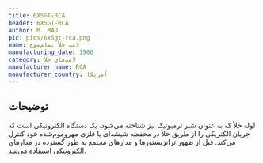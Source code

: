 ```yaml
---
title: 6X5GT-RCA
header: 6X5GT-RCA
author: M. MAD
pic: pics/6x5gt-rca.png
name: لامپ خلأ تمام‌موج
manufacturing_date: 1960
category: لامپ‌های خلأ
manufacturer_name: RCA
manufacturer_country: آمریکا
---
```


<h2 class="fa-IR-explanation-header">توضیحات</h2>
<p>
لوله خلأ که به عنوان شیر ترمیونیک نیز شناخته می‌شود، یک دستگاه الکترونیکی است
که جریان الکتریکی را از طریق خلأ در محفظه شیشه‌ای یا فلزی مهروموم‌شده خود
کنترل می‌کند. قبل از ظهور ترانزیستورها و مدارهای مجتمع به طور گسترده در
مدارهای الکترونیکی استفاده می‌شد.
</p>
